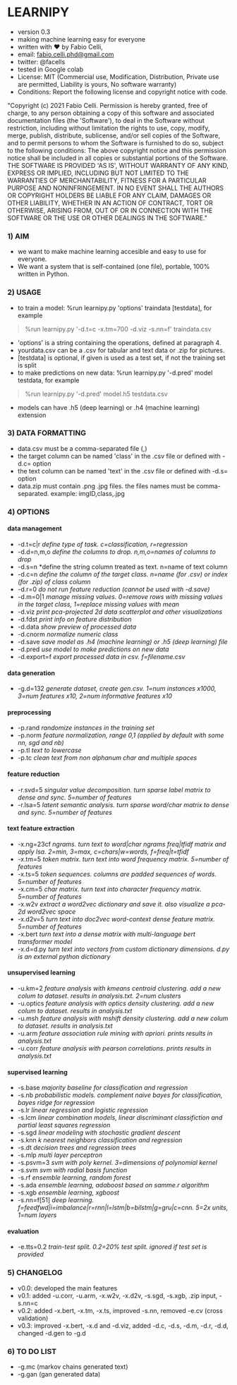 # LEARNIPY
* version 0.3
* making machine learning easy for everyone
* written with ♥ by Fabio Celli, 
* email: fabio.celli.phd@gmail.com
* twitter: @facells
* tested in Google colab
* License: MIT (Commercial use,  Modification, Distribution, Private use are permitted, Liability is yours, No software warranty)
* Conditions: Report the following license and copyright notice with code.


"Copyright (c) 2021 Fabio Celli.
Permission is hereby granted, free of charge, to any person obtaining
a copy of this software and associated documentation files (the
'Software'), to deal in the Software without restriction, including
without limitation the rights to use, copy, modify, merge, publish,
distribute, sublicense, and/or sell copies of the Software, and to
permit persons to whom the Software is furnished to do so, subject to
the following conditions:
The above copyright notice and this permission notice shall be
included in all copies or substantial portions of the Software.
THE SOFTWARE IS PROVIDED 'AS IS', WITHOUT WARRANTY OF ANY KIND,
EXPRESS OR IMPLIED, INCLUDING BUT NOT LIMITED TO THE WARRANTIES OF
MERCHANTABILITY, FITNESS FOR A PARTICULAR PURPOSE AND
NONINFRINGEMENT. IN NO EVENT SHALL THE AUTHORS OR COPYRIGHT HOLDERS BE
LIABLE FOR ANY CLAIM, DAMAGES OR OTHER LIABILITY, WHETHER IN AN ACTION
OF CONTRACT, TORT OR OTHERWISE, ARISING FROM, OUT OF OR IN CONNECTION
WITH THE SOFTWARE OR THE USE OR OTHER DEALINGS IN THE SOFTWARE."

### 1) AIM 
* we want to make machine learning accesible and easy to use for everyone. 
* We want a system that is self-contained (one file), portable, 100% written in Python.

### 2) USAGE 
* to train a model: %run learnipy.py 'options' traindata [testdata], for example

 >%run learnipy.py '-d.t=c -x.tm=700 -d.viz -s.nn=f' traindata.csv

* 'options' is a string containing the operations, defined at paragraph 4.
* yourdata.csv can be a .csv for tabular and text data or .zip for pictures.
* [testdata] is optional, if given is used as a test set, if not the training set is split
* to make predictions on new data: %run learnipy.py '-d.pred' model testdata, for example

 >%run learnipy.py '-d.pred' model.h5 testdata.csv

* models can have .h5 (deep learning) or .h4 (machine learning) extension

### 3) DATA FORMATTING
* data.csv must be a comma-separated file (,)
* the target column can be named 'class' in the .csv file or defined with -d.c= option
* the text column can be named 'text' in the .csv file or defined with -d.s= option
* data.zip must contain .png .jpg files. the files names must be comma-separated. example: imgID,class,.jpg

### 4) OPTIONS
#### data management
* -d.t=c|r    *define type of task. c=classification, r=regression*
* -d.d=n,m,o  *define the columns to drop. n,m,o=names of columns to drop*
* -d.s=n      *define the string column treated as text. n=name of text column
* -d.c=n      *define the column of the target class. n=name (for .csv) or index (for .zip) of class column*
* -d.r=0      *do not run feature reduction (cannot be used with -d.save)*
* -d.m=0|1    *manage missing values. 0=remove rows with missing values in the target class, 1=replace missing values with mean*
* -d.viz      *print pca-projected 2d data scatterplot and other visualizations*
* -d.fdst     *print info on feature distribution*
* -d.data     *show preview of processed data*
* -d.cnorm    *normalize numeric class*
* -d.save     *save model as .h4 (machine learning) or .h5 (deep learning) file*
* -d.pred     *use model to make predictions on new data*
* -d.export=f *export processed data in csv. f=filename.csv*
#### data generation
* -g.d=132    *generate dataset, create gen.csv. 1=num instances x1000, 3=num features x10, 2=num informative features x10*
#### preprocessing
* -p.rand     *randomize instances in the training set*
* -p.norm     *feature normalization, range 0,1 (applied by default with some nn, sgd and nb)*
* -p.tl       *text to lowercase*
* -p.tc       *clean text from non alphanum char and multiple spaces*
#### feature reduction
* -r.svd=5    *singular value decomposition. turn sparse label matrix to dense and sync. 5=number of features*
* -r.lsa=5    *latent semantic analysis. turn sparse word/char matrix to dense and sync. 5=number of features*
#### text feature extraction
* -x.ng=23cf  *ngrams. turn text to word|char ngrams freq|tfidf matrix and apply lsa. 2=min, 3=max, c=chars|w=words, f=freq|t=tfidf*
* -x.tm=5     *token matrix. turn text into word frequency matrix. 5=number of features*
* -x.ts=5     *token sequences. columns are padded sequences of words. 5=number of features* 
* -x.cm=5     *char matrix. turn text into character frequency matrix. 5=number of features*
* -x.w2v      *extract a word2vec dictionary and save it. also visualize a pca-2d word2vec space*
* -x.d2v=5    *turn text into doc2vec word-context dense feature matrix. 5=number of features*
* -x.bert     *turn text into a dense matrix with multi-language bert transformer model*
* -x.d=d.py   *turn text into vectors from custom dictionary dimensions. d.py is an external python dictionary*
#### unsupervised learning
* -u.km=2     *feature analysis with kmeans centroid clustering. add a new colum to dataset. results in analysis.txt. 2=num clusters*
* -u.optics   *feature analysis with optics density clustering. add a new colum to dataset. results in analysis.txt*
* -u.msh      *feature analysis with mshift density clustering. add a new colum to dataset. results in analysis.txt*
* -u.arm      *feature association rule mining with apriori. prints results in analysis.txt*
* -u.corr     *feature analysis with pearson correlations. prints results in analysis.txt*
#### supervised learning
* -s.base     *majority baseline for classification and regression*
* -s.nb       *probabilistic models. complement naive bayes for classification, bayes ridge for regression*
* -s.lr       *linear regression and logistic regression*
* -s.lcm      *linear combination models, linear discriminant classifiction and partial least squares regression*
* -s.sgd      *linear modeling with stochastic gradient descent*
* -s.knn      *k nearest neighbors classification and regression*
* -s.dt       *decision trees and regression trees*
* -s.mlp      *multi layer perceptron*
* -s.psvm=3   *svm with poly kernel. 3=dimensions of polynomial kernel*
* -s.svm      *svm with radial basis function*
* -s.rf       *ensemble learning, random forest*
* -s.ada      *ensemble learning, adaboost based on samme.r algorithm*
* -s.xgb      *ensemble learning, xgboost*
* -s.nn=f[51] *deep learning. f=feedfwd|i=imbalance|r=rnn|l=lstm|b=bilstm|g=gru|c=cnn. 5=2x units, 1=num layers*
#### evaluation
* -e.tts=0.2  *train-test split. 0.2=20% test split. ignored if test set is provided*

### 5) CHANGELOG
* v0.0: developed the main features
* v0.1: added -u.corr, -u.arm, -x.w2v, -x.d2v, -s.sgd, -s.xgb, .zip input, -s.nn=c
* v0.2: added -x.bert, -x.tm, -x.ts, improved -s.nn, removed -e.cv (cross validation)
* v0.3: improved -x.bert, -x.d and -d.viz, added -d.c, -d.s, -d.m, -d.r, -d.d, changed -d.gen to -g.d

### 6) TO DO LIST
* -g.mc (markov chains generated text)
* -g.gan (gan generated data)

